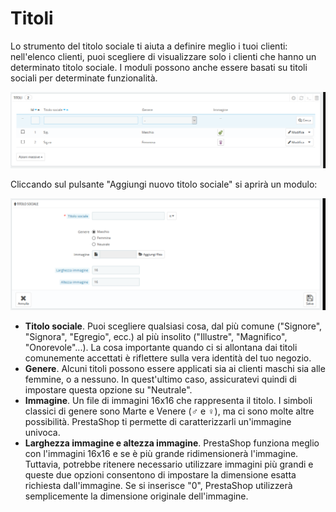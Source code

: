 # Titoli

Lo strumento del titolo sociale ti aiuta a definire meglio i tuoi clienti: nell'elenco clienti, puoi scegliere di visualizzare solo i clienti che hanno un determinato titolo sociale. I moduli possono anche essere basati su titoli sociali per determinate funzionalità.

![](../../../../.gitbook/assets/54267562.png)

Cliccando sul pulsante "Aggiungi nuovo titolo sociale" si aprirà un modulo:

![](../../../../.gitbook/assets/54267563.png)

* **Titolo sociale**. Puoi scegliere qualsiasi cosa, dal più comune \("Signore", "Signora", "Egregio", ecc.\) al più insolito \("Illustre", "Magnifico", "Onorevole"...\). La cosa importante quando ci si allontana dai titoli comunemente accettati è riflettere sulla vera identità del tuo negozio.
* **Genere**. Alcuni titoli possono essere applicati sia ai clienti maschi sia alle femmine, o a nessuno. In quest'ultimo caso, assicuratevi quindi di impostare questa opzione su "Neutrale".
* **Immagine**. Un file di immagini 16x16 che rappresenta il titolo. I simboli classici di genere sono Marte e Venere \(♂ e ♀\), ma ci sono molte altre possibilità. PrestaShop ti permette di caratterizzarli un'immagine univoca.
* **Larghezza immagine e altezza immagine**. PrestaShop funziona meglio con l'immagini 16x16 e se è più grande ridimensionerà l'immagine. Tuttavia, potrebbe ritenere necessario utilizzare immagini più grandi e queste due opzioni consentono di impostare la dimensione esatta richiesta dall'immagine. Se si inserisce "0", PrestaShop utilizzerà semplicemente la dimensione originale dell'immagine.

